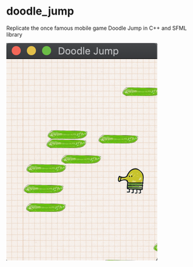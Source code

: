 # doodle_jump
Replicate the once famous mobile game Doodle Jump in C++ and SFML library

<img src='screenshots/screenshot1.png'>
